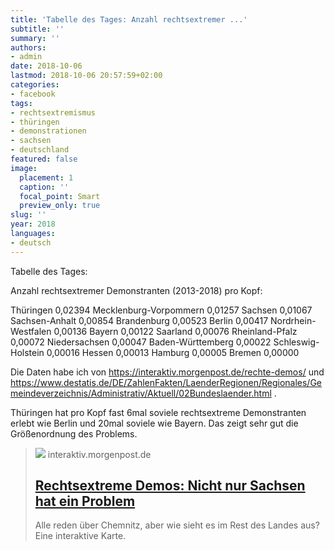 ```yaml
---
title: 'Tabelle des Tages: Anzahl rechtsextremer ...'
subtitle: ''
summary: ''
authors:
- admin
date: 2018-10-06
lastmod: 2018-10-06 20:57:59+02:00
categories:
- facebook
tags:
- rechtsextremismus
- thüringen
- demonstrationen
- sachsen
- deutschland
featured: false
image:
  placement: 1
  caption: ''
  focal_point: Smart
  preview_only: true
slug: ''
year: 2018
languages:
- deutsch
---
```


Tabelle des Tages:

Anzahl rechtsextremer Demonstranten (2013-2018) pro Kopf:

Thüringen                                 0,02394
Mecklenburg-Vorpommern    0,01257
Sachsen                              0,01067
Sachsen-Anhalt                      0,00854
Brandenburg                      0,00523
Berlin                                     0,00417
Nordrhein-Westfalen               0,00136
Bayern                                     0,00122
Saarland                              0,00076
Rheinland-Pfalz                      0,00072
Niedersachsen                       0,00047
Baden-Württemberg               0,00022
Schleswig-Holstein               0,00016
Hessen                                      0,00013
Hamburg                              0,00005
Bremen                              0,00000

Die Daten habe ich von https://interaktiv.morgenpost.de/rechte-demos/ und https://www.destatis.de/DE/ZahlenFakten/LaenderRegionen/Regionales/Gemeindeverzeichnis/Administrativ/Aktuell/02Bundeslaender.html . 

Thüringen hat pro Kopf fast 6mal soviele rechtsextreme Demonstranten erlebt wie Berlin und 20mal soviele wie Bayern. Das zeigt sehr gut die Größenordnung des Problems.
> [![](https://interaktiv.morgenpost.de/rechte-demos/images/thumb_fb2.jpg)](https://interaktiv.morgenpost.de/rechte-demos/)
> interaktiv.morgenpost.de
> ## [Rechtsextreme Demos: Nicht nur Sachsen hat ein Problem](https://interaktiv.morgenpost.de/rechte-demos/)
>
>Alle reden über Chemnitz, aber wie sieht es im Rest des Landes aus? Eine interaktive Karte.